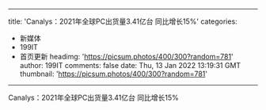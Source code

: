 
---
title: 'Canalys：2021年全球PC出货量3.41亿台 同比增长15%'
categories: 
 - 新媒体
 - 199IT
 - 首页更新
headimg: 'https://picsum.photos/400/300?random=781'
author: 199IT
comments: false
date: Thu, 13 Jan 2022 13:19:31 GMT
thumbnail: 'https://picsum.photos/400/300?random=781'
---

<div>   
Canalys：2021年全球PC出货量3.41亿台 同比增长15%  
</div>
            